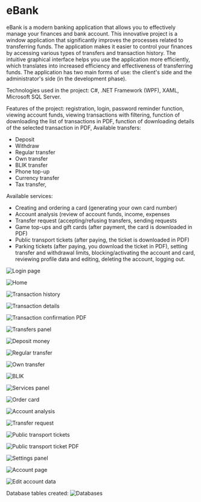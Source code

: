 # eBank
eBank is a modern banking application that allows you to effectively manage your finances and bank account. This innovative project is a window application that significantly improves the processes related to transferring funds. The application makes it easier to control your finances by accessing various types of transfers and transaction history. The intuitive graphical interface helps you use the application more efficiently, which translates into increased efficiency and effectiveness of transferring funds. The application has two main forms of use: the client's side and the administrator's side (in the development phase).

Technologies used in the project: C#, .NET Framework (WPF), XAML, Microsoft SQL Server.

Features of the project: registration, login, password reminder function, viewing account funds, viewing transactions with filtering, function of downloading the list of transactions in PDF, function of downloading details of the selected transaction in PDF, 
Available transfers:
- Deposit
- Withdraw
- Regular transfer
- Own transfer
- BLIK transfer
- Phone top-up
- Currency transfer
- Tax transfer,
 
Available services:
- Creating and ordering a card (generating your own card number)
- Account analysis (review of account funds, income, expenses
- Transfer request (accepting/refusing transfers, sending requests
- Game top-ups and gift cards (after payment, the card is downloaded in PDF)
- Public transport tickets (after paying, the ticket is downloaded in PDF)
- Parking tickets (after paying, you download the ticket in PDF),
setting transfer and withdrawal limits, blocking/activating the account and card, reviewing profile data and editing, deleting the account, logging out.

![Login page](https://github.com/karoldziadkowiec/eBank/blob/master/photos/1.png)

![Home](https://github.com/karoldziadkowiec/eBank/blob/master/photos/2.png)

![Transaction history](https://github.com/karoldziadkowiec/eBank/blob/master/photos/3.png)

![Transaction details](https://github.com/karoldziadkowiec/eBank/blob/master/photos/4.png)

![Transaction confirmation PDF](https://github.com/karoldziadkowiec/eBank/blob/master/photos/5.png)

![Transfers panel](https://github.com/karoldziadkowiec/eBank/blob/master/photos/6.png)

![Deposit money](https://github.com/karoldziadkowiec/eBank/blob/master/photos/7.png)

![Regular transfer](https://github.com/karoldziadkowiec/eBank/blob/master/photos/8.png)

![Own transfer](https://github.com/karoldziadkowiec/eBank/blob/master/photos/9.png)

![BLIK](https://github.com/karoldziadkowiec/eBank/blob/master/photos/10.png)

![Services panel](https://github.com/karoldziadkowiec/eBank/blob/master/photos/11.png)

![Order card](https://github.com/karoldziadkowiec/eBank/blob/master/photos/12.png)

![Account analysis](https://github.com/karoldziadkowiec/eBank/blob/master/photos/13.png)

![Transfer request](https://github.com/karoldziadkowiec/eBank/blob/master/photos/14.png)

![Public transport tickets](https://github.com/karoldziadkowiec/eBank/blob/master/photos/15.png)

![Public transport ticket PDF](https://github.com/karoldziadkowiec/eBank/blob/master/photos/16.png)

![Settings panel](https://github.com/karoldziadkowiec/eBank/blob/master/photos/17.png)

![Account page](https://github.com/karoldziadkowiec/eBank/blob/master/photos/18.png)

![Edit account data](https://github.com/karoldziadkowiec/eBank/blob/master/photos/19.png)

Database tables created:
![Databases](https://github.com/karoldziadkowiec/eBank/blob/master/photos/db.png)
